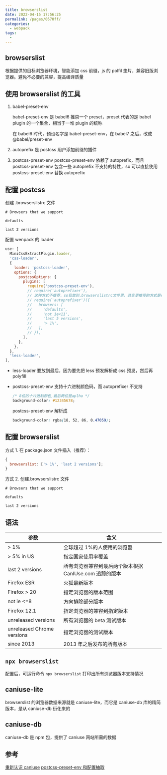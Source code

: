 ```yaml
---
title: browserslist
date: 2022-04-15 17:56:25
permalink: /pages/0570ff/
categories:
  - webpack
tags:
  -
---
```


## browserslist

根据提供的目标浏览器环境，智能添加 css 前缀，js 的 polfil 垫片，兼容旧版浏览器。避免不必要的兼容，提高编译质量

## 使用 browserslist 的工具

1. babel-preset-env

   babel-preset-env 是 babel6 推崇一个 preset，preset 代表的是 babel plugin 的一个集合，相当于一堆 plugin 的统称

   在 babel6 时代，预设名字是 babel-preset-env，在 babel7 之后，改成@babel/preset-env

2. autoprefix
   是 postcss 用户添加前缀的插件
3. postcss-preset-env
   postcss-preset-env 依赖了 autoprefix，而且 postcss-preset-env 包含一些 autoprefix 不支持的特性，so 可以直接使用 postcss-preset-env 替换 autoprefix

## 配置 postcss

创建 .browserslistrc 文件

```
# Browsers that we support

defaults

last 2 versions

```

配置 wenpack 的 loader

```js
use: [
  MiniCssExtractPlugin.loader,
  'css-loader',
  {
    loader: 'postcss-loader',
    options: {
      postcssOptions: {
        plugins: [
          require('postcss-preset-env'),
          // require('autoprefixer'),
          // 这种方式不推荐，so我放到.browserslistrc文件里，其实更推荐的方式是在package.json内添加browserslist:[...]
          // require('autoprefixer')({
          //   browsers: [
          //     'defaults',
          //     'not ie<11',
          //     'last 5 versions',
          //     '> 1%',
          //   ],
          // }),
        ],
      },
    },
  },
  'less-loader',
],
```

- less-loader 要放到最后，因为要先把 less 预发解析成 css 预发，然后再 polyfill

- postcss-preset-env 支持十六进制颜色码，而 autoprefixer 不支持

  ```css
  /* 8位的十六进制颜色,最后两位是aplha */
  background-color: #12345678;
  ```

  postcss-preset-env 解析成

  ```css
  background-color: rgba(18, 52, 86, 0.47059);
  ```

## 配置 browserslist

方式 1. 在 package.json 文件插入（推荐）：

```js
{
  browserslist: ['> 1%', 'last 2 versions'];
}
```

方式 2. 创建.browserslistrc 文件

```
# Browsers that we support

defaults

last 2 versions

```

## 语法

| 参数                       | 含义                                                    |
| -------------------------- | ------------------------------------------------------- |
| > 1%                       | 全球超过 1%的人使用的浏览器                             |
| > 5% in US                 | 指定国家使用率覆盖                                      |
| last 2 versions            | 所有浏览器兼容到最后两个版本根据 CanIUse.com 追踪的版本 |
| Firefox ESR                | 火狐最新版本                                            |
| Firefox > 20               | 指定浏览器的版本范围                                    |
| not ie <=8                 | 方向排除部分版本                                        |
| Firefox 12.1               | 指定浏览器的兼容到指定版本                              |
| unreleased versions        | 所有浏览器的 beta 测试版本                              |
| unreleased Chrome versions | 指定浏览器的测试版本                                    |
| since 2013                 | 2013 年之后发布的所有版本                               |

## `npx browserslist`

配置后，可运行命令 `npx browserslist` 打印出所有浏览器版本支持情况

## caniuse-lite

browserslist 的浏览器数据来源就是 caniuse-lite，而它是 caniuse-db 库的精简版本，是从 caniuse-db 衍化来的

## caniuse-db

caniuse-db 是 npm 包，提供了 caniuse 网站所需的数据

## 参考

[重新认识 caniuse](https://segmentfault.com/a/1190000018495678)
[postcss-preset-env 和配置抽取](https://juejin.cn/post/7000141573480513550#heading-0)
